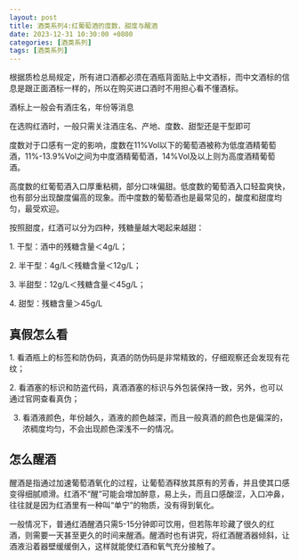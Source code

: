 ```yaml
---
layout: post
title: 酒类系列4:红葡萄酒的度数，甜度与醒酒
date: 2023-12-31 10:30:00 +0800
categories: [酒类系列]
tags: [酒类系列]
---
```

根据质检总局规定，所有进口酒都必须在酒瓶背面贴上中文酒标，而中文酒标的信息是跟正面酒标一样的，所以在购买进口酒时不用担心看不懂酒标。

酒标上一般会有酒庄名，年份等消息

在选购红酒时，一般只需关注酒庄名、产地、度数、甜型还是干型即可

度数对于口感有一定的影响，度数在11%Vol以下的葡萄酒被称为低度酒精葡萄酒，11%-13.9%Vol之间为中度酒精葡萄酒，14%Vol及以上则为高度酒精葡萄酒。

高度数的红葡萄酒入口厚重粘稠，部分口味偏甜。低度数的葡萄酒入口轻盈爽快，也有部分出现酸度偏高的现象。而中度数的葡萄酒也是最常见的，酸度和甜度均匀，最受欢迎。

按照甜度，红酒可以分为四种，残糖量越大喝起来越甜：

1. 干型：酒中的残糖含量＜4g/L；

2. 半干型：4g/L＜残糖含量＜12g/L；

3. 半甜型：12g/L＜残糖含量＜45g/L；

4. 甜型：残糖含量＞45g/L
## 真假怎么看
1. 看酒瓶上的标签和防伪码，真酒的防伪码是非常精致的，仔细观察还会发现有花纹；

2. 看酒塞的标识和防盗代码，真酒酒塞的标识与外包装保持一致，另外，也可以通过官网查看真伪；

3. 看酒液颜色，年份越久，酒液的颜色越深，而且一般真酒的颜色也是偏深的，浓稠度均匀，不会出现颜色深浅不一的情况。
## 怎么醒酒
醒酒是指通过加速葡萄酒氧化的过程，让葡萄酒释放其原有的芳香，并且使其口感变得细腻顺滑。红酒不“醒”可能会增加醉意，易上头，而且口感酸涩，入口冲鼻，往往就是因为红酒里有一种叫“单宁”的物质，没有得到氧化。

一般情况下，普通红酒醒酒只需5-15分钟即可饮用，但若陈年珍藏了很久的红酒，则需要一天甚至更久的时间来醒酒。醒酒时也有讲究，将红酒醒酒器倾斜，让酒液沿着器壁缓缓倒入，这样就能使红酒和氧气充分接触了。